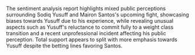 The sentiment analysis report highlights mixed public perceptions surrounding Sodiq Yusuff and Mairon Santos's upcoming fight, showcasing biases towards Yusuff due to his experience, while revealing unusual aspects such as Yusuff's reluctance to commit fully to a weight class transition and a recent unprofessional incident affecting his public perception. Total support appears to split with more emphasis towards Yusuff despite the betting lines favoring Santos.